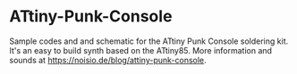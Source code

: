 # ATtiny-Punk-Console
Sample codes and and schematic for the ATtiny Punk Console soldering kit. It's an easy to build synth based on the ATtiny85. More information and sounds at https://noisio.de/blog/attiny-punk-console. 
